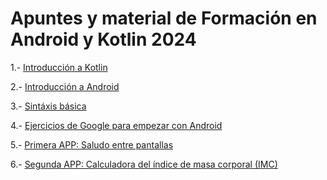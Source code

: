 # Apuntes y material de Formación en Android y Kotlin 2024

1.- [Introducción a Kotlin](https://github.com/eulogioep/curso_android_2024/tree/main/01-Introduccion_Kotlin)

2.- [Introducción a Android](https://github.com/eulogioep/curso_android_2024/tree/main/IntroduccionAndroid)

3.- [Sintáxis básica](https://github.com/eulogioep/curso_android_2024/tree/main/Aplicaciones/app/src/main/java/com/eulogioep/aplicaciones/sintaxis)

4.- [Ejercicios de Google para empezar con Android](https://github.com/eulogioep/curso_android_2024/tree/main/Aplicaciones/app/src/main/java/com/eulogioep/aplicaciones/exercises)

5.- [Primera APP: Saludo entre pantallas](https://github.com/eulogioep/curso_android_2024/tree/main/Aplicaciones/app/src/main/java/com/eulogioep/aplicaciones/firstapp)

6.- [Segunda APP: Calculadora del índice de masa corporal (IMC)](https://github.com/eulogioep/curso_android_2024/tree/main/Aplicaciones/app/src/main/java/com/eulogioep/aplicaciones/imccalc)
